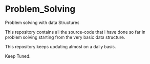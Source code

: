 # Problem_Solving

Problem solving with data Structures

This repository contains all the source-code that I have done so far in problem solving starting from the very basic data structure.

This repository keeps updating almost on a daily basis.

Keep Tuned.

